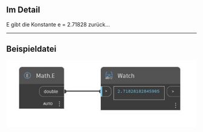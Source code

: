 ## Im Detail
E gibt die Konstante e = 2.71828 zurück...
___
## Beispieldatei

![E](./DSCore.Math.E_img.jpg)

